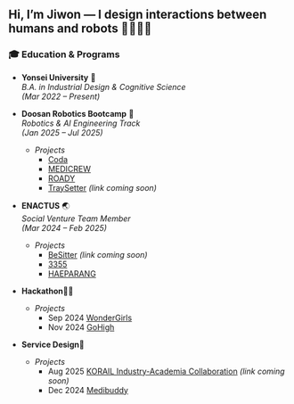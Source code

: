 ## Hi, I’m Jiwon — I design interactions between humans and robots 🫱🏻‍🫲🏿

### 🎓 Education & Programs

- **Yonsei University** 🦅  
  *B.A. in Industrial Design & Cognitive Science*  
  *(Mar 2022 – Present)*

- **Doosan Robotics Bootcamp** 🤖  
  *Robotics & AI Engineering Track*  
  *(Jan 2025 – Jul 2025)*

  - *Projects*  
    - [Coda](https://github.com/Rokey-3-D-autonomous/coda)
    - [MEDICREW](https://github.com/Rokey-3-D-2-Second/collaboration-2)
    - [ROADY](https://github.com/Rokey-3-D-2-Second/collaboration-3)
    - [TraySetter](#) *(link coming soon)*

- **ENACTUS** 🌏  
  *Social Venture Team Member*  
  *(Mar 2024 – Feb 2025)*

  - *Projects*  
    - [BeSitter](#) *(link coming soon)*
    - [3355](https://www.notion.so/3355-262d35c943028063b6a5c3f7c96270c5?source=copy_link)
    - [HAEPARANG](https://www.notion.so/HAEPARANG-262d35c94302800c8bf0efd5a6723c6b?source=copy_link)

- **Hackathon**👩‍💻
    
  - *Projects*
    - Sep 2024 [WonderGirls](https://www.notion.so/262d35c94302806e84bacad31ae2c592?source=copy_link)
    - Nov 2024 [GoHigh](https://www.notion.so/Hire-Gangwon-262d35c9430280749ebdef837237911b?source=copy_link)

- **Service Design**🌊

  - *Projects*
    - Aug 2025 [KORAIL Industry-Academia Collaboration](#) *(link coming soon)*
    - Dec 2024 [Medibuddy](https://www.notion.so/Medibuddy-262d35c943028009867ed7f1ce2a3d95?source=copy_link)
